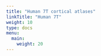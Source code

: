```yaml
---
title: "Human 7T cortical atlases"
linkTitle: "Human 7T"
weight: 10
type: docs
menu:
  main:
    weight: 20
---
```

